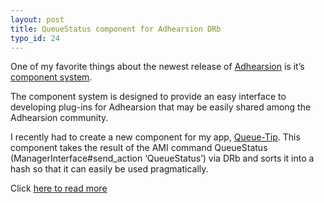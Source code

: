 ```yaml
--- 
layout: post
title: QueueStatus component for Adhearsion DRb
typo_id: 24
---
```

One of my favorite things about the newest release of [Adhearsion](http://adhearsion.com) is it’s [component system](http://docs.adhearsion.com/display/adhearsion/Components).

The component system is designed to provide an easy interface to developing plug-ins for Adhearsion that may be easily shared among the Adhearsion community.

I recently had to create a new component for my app, [Queue-Tip](http://queue-tip.rubyforge.org). This component takes the result of the AMI command QueueStatus (ManagerInterface#send_action ‘QueueStatus’) via DRb and sorts it into a hash so that it can easily be used pragmatically.

Click [here to read more](http://jaysonvaughn.wordpress.com/2009/02/04/queuestatus-component-for-adhearsion/)
